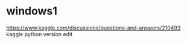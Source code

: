 # windows1


https://www.kaggle.com/discussions/questions-and-answers/210493  kaggle python version edit
